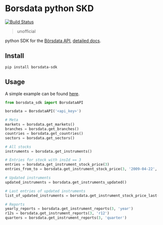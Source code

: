 # Borsdata python SKD

[![Build Status](https://travis-ci.com/JoelRoxell/borsdata-sdk.svg?branch=master)](https://travis-ci.com/JoelRoxell/borsdata-sdk)

> unofficial

python SDK for the [Börsdata API](https://github.com/Borsdata-Sweden/API), [detailed docs](https://apidoc.borsdata.se/swagger/index.html).

## Install

`pip install borsdata-sdk`

## Usage

A simple example can be found [here](demo/stock-list-ex.ipynb).

```python
from borsdata_sdk import BorsdataAPI

borsdata = BorsdataAPI('<api_key>')

# Meta
markets = borsdata.get_markets()
branches = borsdata.get_branches()
countries = borsdata.get_countries()
sectors = borsdata.get_sectors()

# All stocks
instruments = borsdata.get_instruments()

# Entries for stock with insId == 3
entries = borsdata.get_instrument_stock_price(3)
entries_from_to = borsdata.get_instrument_stock_price(3, '2009-04-22', '2009-04-25')

# Updated instruments
updated_instruments = borsdata.get_instruments_updated()

# Last entries of updated instruments
list_of_updated_instruments = borsdata.get_instrument_stock_price_last()

# Reports
yearly_reports = borsdata.get_instrument_reports(3, 'year')
r12s = borsdata.get_instrument_reports(3, 'r12')
quarters = borsdata.get_instrument_reports(3, 'quarter')
```
